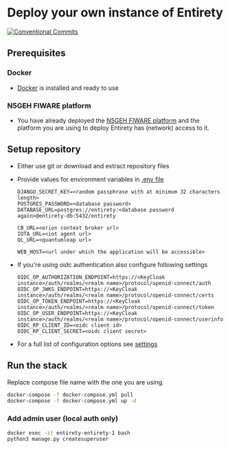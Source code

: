 # Deploy your own instance of Entirety

[![Conventional Commits](https://img.shields.io/badge/Conventional%20Commits-1.0.0-yellow.svg)](https://conventionalcommits.org)

## Prerequisites

### Docker

* [Docker](https://docs.docker.com/engine/install/) is installed and ready to use

### N5GEH FIWARE platform

* You have already deployed the [N5GEH FIWARE platform](https://github.com/N5GEH/n5geh.platform) and the platform you
  are using to deploy Entirety has (network) access to it.

## Setup repository

* Either use git or download and extract repository files
* Provide values for environment variables in [.env file](./docker/.env)

  ```shell
  DJANGO_SECRET_KEY=<random passphrase with at minimum 32 characters length>
  POSTGRES_PASSWORD=<database password>
  DATABASE_URL=postgres://entirety:<database password again>@entirety-db:5432/entirety

  CB_URL=<orion context broker url>
  IOTA_URL=<iot agent url>
  QL_URL=<quantumleap url>

  WEB_HOST=<url under which the application will be accessible>
  ```

* If you're using oidc authentication also configure following settings

  ```shell
  OIDC_OP_AUTHORIZATION_ENDPOINT=https://<KeyCloak instance>/auth/realms/<realm name>/protocol/openid-connect/auth
  OIDC_OP_JWKS_ENDPOINT=https://<KeyCloak instance>/auth/realms/<realm name>/protocol/openid-connect/certs
  OIDC_OP_TOKEN_ENDPOINT=https://<KeyCloak instance>/auth/realms/<realm name>/protocol/openid-connect/token
  OIDC_OP_USER_ENDPOINT=https://<KeyCloak instance>/auth/realms/<realm name>/protocol/openid-connect/userinfo
  OIDC_RP_CLIENT_ID=<oidc client id>
  OIDC_RP_CLIENT_SECRET=<oidc client secret>
  ```

* For a full list of configuration options
  see [settings](https://github.com/N5GEH/n5geh.tools.entirety/blob/development/docs/SETTINGS.md)

## Run the stack

Replace compose file name with the one you are using.

```bash
docker-compose -f docker-compose.yml pull
docker-compose -f docker-compose.yml up -d
```

### Add admin user (local auth only)

```bash
docker exec -it entirety-entirety-1 bash
python3 manage.py createsuperuser
```